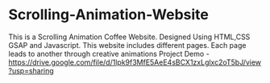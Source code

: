 # Scrolling-Animation-Website
This is a Scrolling Animation Coffee Website. Designed Using HTML,CSS GSAP and Javascript. This website includes different pages. Each page leads to another through creative animations
Project Demo - https://drive.google.com/file/d/1lpk9f3MfE5AeE4sBCX1zxLglxc2oT5bJ/view?usp=sharing
